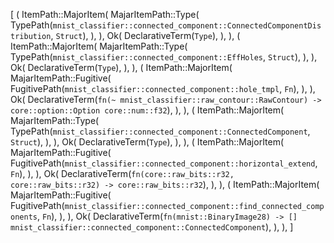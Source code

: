 [
    (
        ItemPath::MajorItem(
            MajarItemPath::Type(
                TypePath(`mnist_classifier::connected_component::ConnectedComponentDistribution`, `Struct`),
            ),
        ),
        Ok(
            DeclarativeTerm(`Type`),
        ),
    ),
    (
        ItemPath::MajorItem(
            MajarItemPath::Type(
                TypePath(`mnist_classifier::connected_component::EffHoles`, `Struct`),
            ),
        ),
        Ok(
            DeclarativeTerm(`Type`),
        ),
    ),
    (
        ItemPath::MajorItem(
            MajarItemPath::Fugitive(
                FugitivePath(`mnist_classifier::connected_component::hole_tmpl`, `Fn`),
            ),
        ),
        Ok(
            DeclarativeTerm(`fn(~ mnist_classifier::raw_contour::RawContour) -> core::option::Option core::num::f32`),
        ),
    ),
    (
        ItemPath::MajorItem(
            MajarItemPath::Type(
                TypePath(`mnist_classifier::connected_component::ConnectedComponent`, `Struct`),
            ),
        ),
        Ok(
            DeclarativeTerm(`Type`),
        ),
    ),
    (
        ItemPath::MajorItem(
            MajarItemPath::Fugitive(
                FugitivePath(`mnist_classifier::connected_component::horizontal_extend`, `Fn`),
            ),
        ),
        Ok(
            DeclarativeTerm(`fn(core::raw_bits::r32, core::raw_bits::r32) -> core::raw_bits::r32`),
        ),
    ),
    (
        ItemPath::MajorItem(
            MajarItemPath::Fugitive(
                FugitivePath(`mnist_classifier::connected_component::find_connected_components`, `Fn`),
            ),
        ),
        Ok(
            DeclarativeTerm(`fn(mnist::BinaryImage28) -> [] mnist_classifier::connected_component::ConnectedComponent`),
        ),
    ),
]